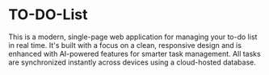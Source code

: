 # TO-DO-List
This is a modern, single-page web application for managing your to-do list in real time. It's built with a focus on a clean, responsive design and is enhanced with AI-powered features for smarter task management. All tasks are synchronized instantly across devices using a cloud-hosted database.

